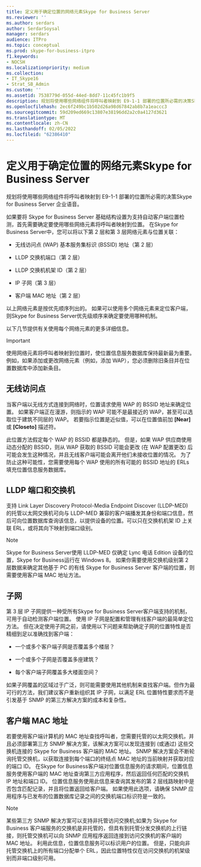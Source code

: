 ```yaml
---
title: 定义用于确定位置的网络元素Skype for Business Server
ms.reviewer: ''
ms.author: serdars
author: SerdarSoysal
manager: serdars
audience: ITPro
ms.topic: conceptual
ms.prod: skype-for-business-itpro
f1.keywords:
- NOCSH
ms.localizationpriority: medium
ms.collection:
- IT_Skype16
- Strat_SB_Admin
ms.custom: ''
ms.assetid: 7538779d-055d-44ed-8dd7-11c45fc1b9f5
description: 规划将使用哪些网络组件将呼叫者映射到 E9-1-1 部署的位置所必需的决策Skype for Business Server 企业语音。
ms.openlocfilehash: 2ec6f249bc1b502d26a98d67842ab8b7a1eaccc3
ms.sourcegitcommit: 59d209ed669c13807e38196dd2a2c0a4127d3621
ms.translationtype: MT
ms.contentlocale: zh-CN
ms.lasthandoff: 02/05/2022
ms.locfileid: "62386410"
---
```

# <a name="define-the-network-elements-used-to-determine-location-in-skype-for-business-server"></a>定义用于确定位置的网络元素Skype for Business Server
 
规划将使用哪些网络组件将呼叫者映射到 E9-1-1 部署的位置所必需的决策Skype for Business Server 企业语音。
  
如果要将 Skype for Business Server 基础结构设置为支持自动客户端位置检测，首先需要确定要使用哪些网络元素将呼叫者映射到位置。 在Skype for Business Server中，您可以将以下第 2 层和第 3 层网络元素与位置关联：
  
- 无线访问点 (WAP) 基本服务集标识 (BSSID) 地址（第 2 层）
    
- LLDP 交换机端口（第 2 层）
    
- LLDP 交换机机架 ID（第 2 层）
    
- IP 子网（第 3 层）
    
- 客户端 MAC 地址（第 2 层）
    
以上网络元素是按优先顺序列出的。 如果可以使用多个网络元素来定位客户端，则Skype for Business Server优先级顺序来确定要使用哪种机制。 
  
以下几节提供有关使用每个网络元素的更多详细信息。
  
> [!IMPORTANT]
> 使用网络元素将呼叫者映射到位置时，使位置信息服务数据库保持最新最为重要。 例如，如果添加或更改网络元素（例如，添加 WAP），您必须删除旧条目并在位置数据库中添加新条目。 
  
## <a name="wireless-access-point"></a>无线访问点

当客户端以无线方式连接到网络时，位置请求使用 WAP 的 BSSID 地址来确定位置。 如果客户端正在漫游，则指示的 WAP 可能不是最接近的 WAP，甚至可以选取位于建筑不同层的 WAP。 若要指示位置是近似值，可以在位置值前加 **[Near]** 或 **[Closeto]** 描述符。
  
此位置方法假定每个 WAP 的 BSSID 都是静态的。 但是，如果 WAP 供应商使用动态分配的 BSSID，则从 WAP 获取的 BSSID 可能会更改 (在 WAP 配置更改) 后可能会发生这种情况，并且无线客户端可能会离开他们未接收位置的情况。 为了防止这种可能性，您需要使用每个 WAP 使用的所有可能的 BSSID 地址的 ERLs 填充位置信息服务数据库。 
  
## <a name="lldp-ports-and-switches"></a>LLDP 端口和交换机

支持 Link Layer Discovery Protocol-Media Endpoint Discover (LLDP-MED) 的托管以太网交换机可向与 LLDP-MED 兼容的客户端播发其身份和端口信息，然后可向位置数据库查询该信息，以提供设备的位置。可以只在交换机机架 ID 上关联 ERL，或将其向下映射到端口级别。
  
> [!NOTE]
> Skype for Business Server使用 LLDP-MED 仅确定 Lync 电话 Edition 设备的位置，Skype for Business运行在 Windows 8。 如果你需要使用交换机级别第 2 层数据来确定其他基于 PC 的有线 Skype for Business Server 客户端的位置，则需要使用客户端 MAC 地址方法。 
  
## <a name="subnet"></a>子网

第 3 层 IP 子网提供一种受所有Skype for Business Server客户端支持的机制，可用于自动检测客户端位置。 使用 IP 子网是配置和管理有线客户端的最简单定位方法。 但在决定使用子网之前，请使用以下问题来帮助确定子网的位置特性是否精细到足以准确找到客户端：
  
- 一个或多个客户端子网是否覆盖多个楼层？
    
- 一个或多个子网是否覆盖多座建筑？
    
- 每个客户端子网覆盖多大楼面空间？
    
如果子网覆盖的区域过于广泛，则可能需要使用其他机制来查找客户端。但作为最可行的方法，我们建议客户重新组织其 IP 子网，以满足 ERL 位置特性要求而不是引发基于 SNMP 的第三方解决方案的成本和复杂性。
  
## <a name="client-mac-address"></a>客户端 MAC 地址

若要使用客户端计算机的 MAC 地址查找呼叫者，您需要托管的以太网交换机，并且必须部署第三方 SNMP 解决方案，该解决方案可以发现连接到 (或通过) 这些交换机连接的 Skype for Business 客户端的 MAC 地址。 SNMP 解决方案会不断轮询托管交换机，以获取连接到每个端口的终结点 MAC 地址的当前映射并获取对应的端口 ID。 在Skype for Business客户端对位置信息服务的请求期间，位置信息服务使用客户端的 MAC 地址查询第三方应用程序，然后返回任何匹配的交换机 IP 地址和端口 ID。 位置信息服务使用此信息来查询其发布的第 2 层线路映射中是否包含匹配记录，并且将位置返回给客户端。 如果使用此选项，请确保 SNMP 应用程序与已发布的位置数据库记录之间的交换机端口标识符是一致的。
  
> [!NOTE]
> 某些第三方 SNMP 解决方案可以支持非托管访问交换机;如果为 Skype for Business 客户端服务的交换机是非托管的，但具有到托管分发交换机的上行链接，则托管交换机可以向 SNMP 应用程序返回连接到访问交换机的客户端的 MAC 地址。 利用此信息，位置信息服务可以标识用户的位置。 但是，只能向非托管交换机上的所有端口分配单个 ERL，因此位置特性仅在访问交换机的机架级别而非端口级别可用。 
  

